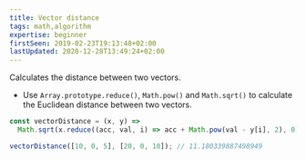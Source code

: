 ```yaml
---
title: Vector distance
tags: math,algorithm
expertise: beginner
firstSeen: 2019-02-23T19:13:48+02:00
lastUpdated: 2020-12-28T13:49:24+02:00
---
```


Calculates the distance between two vectors.

- Use `Array.prototype.reduce()`, `Math.pow()` and `Math.sqrt()` to calculate the Euclidean distance between two vectors.

```js
const vectorDistance = (x, y) =>
  Math.sqrt(x.reduce((acc, val, i) => acc + Math.pow(val - y[i], 2), 0));
```

```js
vectorDistance([10, 0, 5], [20, 0, 10]); // 11.180339887498949
```
